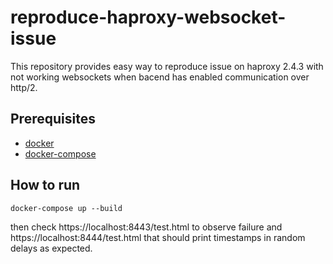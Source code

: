 # reproduce-haproxy-websocket-issue

This repository provides easy way to reproduce issue on haproxy 2.4.3 with not working websockets when bacend has enabled communication over http/2.

## Prerequisites

* [docker](https://docs.docker.com/engine/install/ubuntu/)
* [docker-compose](https://docs.docker.com/compose/install/)

## How to run

```
docker-compose up --build
```

then check https://localhost:8443/test.html to observe failure and https://localhost:8444/test.html that should print timestamps in random delays as expected.